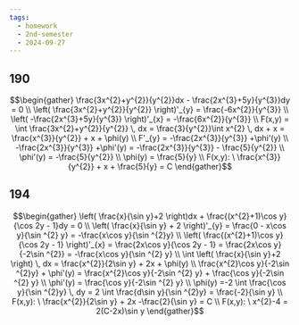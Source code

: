```yaml
---
tags:
  - homework
  - 2nd-semester
  - 2024-09-27
---
```


## 190

$$\begin{gather}
\frac{3x^{2}+y^{2}}{y^{2}}dx - \frac{2x^{3}+5y}{y^{3}}dy = 0 \\
\left( \frac{3x^{2}+y^{2}}{y^{2}} \right)'_{y} = \frac{-6x^{2}}{y^{3}} \\
\left( -\frac{2x^{3}+5y}{y^{3}} \right)'_{x} = -\frac{6x^{2}}{y^{3}} \\
F(x,y) = \int \frac{3x^{2}+y^{2}}{y^{2}} \, dx = \frac{3}{y^{2}}\int x^{2} \, dx + x = \frac{x^{3}}{y^{2}} + x + \phi(y) \\
F'_{y} = -\frac{2x^{3}}{y^{3}} +\phi'(y) \\
-\frac{2x^{3}}{y^{3}} +\phi'(y) = -\frac{2x^{3}}{y^{3}} - \frac{5}{y^{2}} \\
\phi'(y) = -\frac{5}{y^{2}} \\
\phi(y) = \frac{5}{y} \\
F(x,y): \ \frac{x^{3}}{y^{2}} + x + \frac{5}{y} = C
\end{gather}$$

## 194

$$\begin{gather}
\left( \frac{x}{\sin y}+2 \right)dx + \frac{(x^{2}+1)\cos y}{\cos 2y - 1}dy = 0 \\
\left( \frac{x}{\sin y} + 2 \right)'_{y} = \frac{0 - x\cos y}{\sin ^{2} y} = -\frac{x\cos y}{\sin ^{2}y} \\
\left( \frac{(x^{2}+1)\cos y}{\cos 2y - 1} \right)'_{x} = \frac{2x\cos y}{\cos 2y - 1} = \frac{2x\cos y}{-2\sin ^{2}} = -\frac{x\cos y}{\sin ^{2} y} \\
\int \left( \frac{x}{\sin y}+2 \right)  \, dx = \frac{x^{2}}{2\sin y} + 2x + \phi(y) \\
\frac{x^{2}\cos y}{-2\sin ^{2}y} + \phi'(y) = \frac{x^{2}\cos y}{-2\sin ^{2} y} + \frac{\cos y}{-2\sin ^{2} y} \\
\phi'(y) = \frac{\cos y}{-2\sin ^{2} y} \\
\phi(y) =-2 \int \frac{\cos y}{\sin ^{2}y} \, dy = 2 \int \frac{d\sin y}{\sin ^{2}y} = \frac{-2}{\sin y} \\
F(x,y): \ \frac{x^{2}}{2\sin y} + 2x -\frac{2}{\sin y} = C \\
F(x,y): \ x^{2}-4 = 2(C-2x)\sin y
\end{gather}$$
